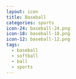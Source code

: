 ```yaml
---
layout: icon
title: Baseball
categories: sports
icon-24: baseball-24.png
icon-18: baseball-18.png
icon-12: baseball-12.png
tags:
  - baseball
  - softball
  - ball
  - sports
---
```

